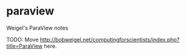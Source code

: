 # paraview
Weigel's ParaView notes

TODO: Move http://bobweigel.net/computingforscientists/index.php?title=ParaView here.
